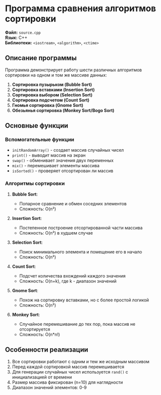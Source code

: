 # Программа сравнения алгоритмов сортировки

**Файл:** `source.cpp`  
**Язык:** C++  
**Библиотеки:** `<iostream>`, `<algorithm>`, `<ctime>`

## Описание программы

Программа демонстрирует работу шести различных алгоритмов сортировки на одном и том же массиве данных:

1. **Сортировка пузырьком (Bubble Sort)**
2. **Сортировка вставками (Insertion Sort)**
3. **Сортировка выбором (Selection Sort)**
4. **Сортировка подсчетом (Count Sort)**
5. **Гномья сортировка (Gnome Sort)**
6. **Обезьянья сортировка (Monkey Sort/Bogo Sort)**

## Основные функции

### Вспомогательные функции
- `initRandomArray()` - создает массив случайных чисел
- `print()` - выводит массив на экран
- `swap()` - обменивает значения двух переменных
- `mix()` - перемешивает элементы массива
- `isSorted()` - проверяет отсортирован ли массив

### Алгоритмы сортировки
1. **Bubble Sort**:
   - Попарное сравнение и обмен соседних элементов
   - Сложность: O(n²)

2. **Insertion Sort**:
   - Постепенное построение отсортированной части массива
   - Сложность: O(n²) в худшем случае

3. **Selection Sort**:
   - Поиск минимального элемента и помещение его в начало
   - Сложность: O(n²)

4. **Count Sort**:
   - Подсчет количества вхождений каждого значения
   - Сложность: O(n+k), где k - диапазон значений

5. **Gnome Sort**:
   - Похож на сортировку вставками, но с более простой логикой
   - Сложность: O(n²)

6. **Monkey Sort**:
   - Случайное перемешивание до тех пор, пока массив не отсортируется
   - Сложность: O(n*n!)

## Особенности реализации

1. Все сортировки работают с одним и тем же исходным массивом
2. Перед каждой сортировкой массив перемешивается
3. Для генерации случайных чисел используется `rand()` с инициализацией от времени
4. Размер массива фиксирован (n=10) для наглядности
5. Диапазон значений элементов: 0-9
